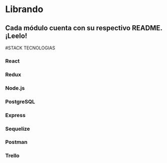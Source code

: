 # Librando


## Cada módulo cuenta con su respectivo README. ¡Leelo!


#STACK TECNOLOGIAS

### React
### Redux
### Node.js
### PostgreSQL
### Express
### Sequelize
### Postman
### Trello

